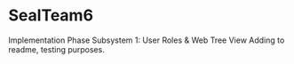 # SealTeam6
Implementation Phase Subsystem 1: User Roles &amp; Web Tree View
Adding to readme, testing purposes.
